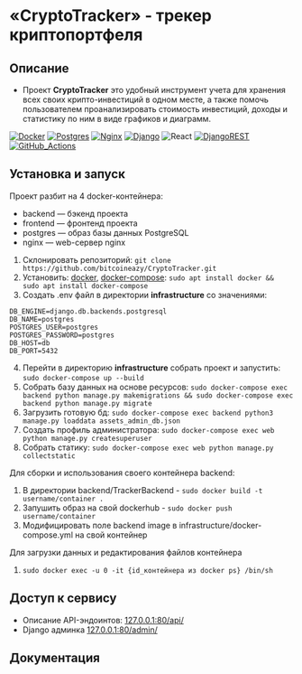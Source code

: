 # «CryptoTracker» - трекер криптопортфеля 

## Описание

- Проект <b>CryptoTracker</b> это удобный инструмент учета для хранения всех своих крипто-инвестиций в одном месте, а также помочь пользователем проанализировать стоимость инвестиций, доходы и статистику по ним в виде графиков и диаграмм.

[![Docker](https://img.shields.io/badge/docker-%230db7ed.svg?style=for-the-badge&logo=docker&logoColor=white)](https://www.docker.com/)
[![Postgres](https://img.shields.io/badge/postgres-%23316192.svg?style=for-the-badge&logo=postgresql&logoColor=white)](https://www.postgresql.org/)
[![Nginx](https://img.shields.io/badge/nginx-%23009639.svg?style=for-the-badge&logo=nginx&logoColor=white)](https://nginx.org/ru/)
[![Django](https://img.shields.io/badge/django-%23092E20.svg?style=for-the-badge&logo=django&logoColor=white)](https://www.djangoproject.com/)
![React](https://img.shields.io/badge/react-%2320232a.svg?style=for-the-badge&logo=react&logoColor=%2361DAFB)
[![DjangoREST](https://img.shields.io/badge/DJANGO-REST-ff1709?style=for-the-badge&logo=django&logoColor=white&color=ff1709&labelColor=gray)](https://www.django-rest-framework.org/)
[![GitHub_Actions](https://img.shields.io/badge/githubactions-%232671E5.svg?style=for-the-badge&logo=githubactions&logoColor=white)](https://github.com/features/actions)

## Установка и запуск
Проект разбит на 4 docker-контейнера:
- backend — бэкенд проекта
- frontend — фронтенд проекта
- postgres — образ базы данных PostgreSQL
- nginx — web-сервер nginx

1. Склонировать репозиторий: ```git clone https://github.com/bitcoineazy/CryptoTracker.git```
2. Установить: [docker](https://www.docker.com/get-started), [docker-compose](https://docs.docker.com/compose/install/):
```sudo apt install docker && sudo apt install docker-compose```
3. Создать .env файл в директории <b>infrastructure</b> со значениями: 
```
DB_ENGINE=django.db.backends.postgresql
DB_NAME=postgres
POSTGRES_USER=postgres
POSTGRES_PASSWORD=postgres
DB_HOST=db
DB_PORT=5432
```
4. Перейти в директорию <b>infrastructure</b> cобрать проект и запустить: ```sudo docker-compose up --build``` 
5. Собрать базу данных на основе ресурсов: ```sudo docker-compose exec backend python manage.py makemigrations && sudo docker-compose exec backend python manage.py migrate```
6. Загрузить готовую бд: ```sudo docker-compose exec backend python3 manage.py loaddata assets_admin_db.json```
7. Создать профиль администратора: ```sudo docker-compose exec web python manage.py createsuperuser```
8. Собрать статику: ```sudo docker-compose exec web python manage.py collectstatic``` 

Для сборки и использования своего контейнера backend:
1. В директории backend/TrackerBackend - ```sudo docker build -t username/container .```
2. Запушить образ на свой dockerhub - ```sudo docker push username/container```
3. Модифицировать поле backend image в infrastructure/docker-compose.yml на свой контейнер

Для загрузки данных и редактирования файлов контейнера
1. ```sudo docker exec -u 0 -it {id_контейнера из docker ps} /bin/sh```

## Доступ к сервису

- Описание API-эндоинтов: [127.0.0.1:80/api/](http://127.0.0.1:80/api/)
- Django админка [127.0.0.1:80/admin/](http://127.0.0.1:80/admin/)

## Документация